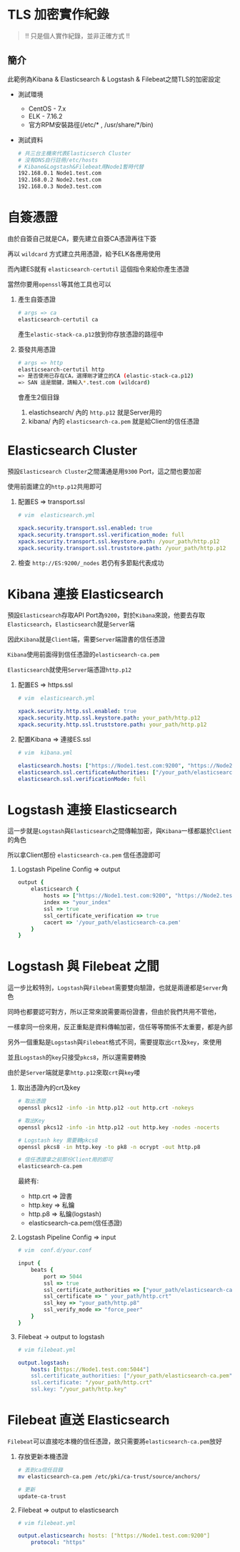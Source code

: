 # TLS 加密實作紀錄
> !! 只是個人實作紀錄，並非正確方式 !!
## 簡介
此範例為Kibana & Elasticsearch & Logstash & Filebeat之間TLS的加密設定


+ 測試環境
    + CentOS - 7.x
    + ELK - 7.16.2
    + 官方RPM安裝路徑(/etc/* , /usr/share/*/bin)

+ 測試資料
    ```sh
    # 共三台主機來代表Elasticserch Cluster
    # 沒有DNS自行註冊/etc/hosts
    # Kibane&Logstash&Filebeat用Node1暫時代替
    192.168.0.1 Node1.test.com
    192.168.0.2 Node2.test.com
    192.168.0.3 Node3.test.com
    ```

# 自簽憑證
由於自簽自己就是CA，要先建立自簽CA憑證再往下簽 

再以 `wildcard` 方式建立共用憑證，給予ELK各應用使用 

而內建ES就有 `elasticsearch-certutil`  這個指令來給你產生憑證 

當然你要用`openssl`等其他工具也可以

1. 產生自簽憑證
    ```sh
    # args => ca
    elasticsearch-certutil ca
    ```
    產生`elastic-stack-ca.p12`放到你存放憑證的路徑中
2. 簽發共用憑證
    ```sh
    # args => http
    elasticsearch-certutil http 
    => 是否使用已存在CA，選擇剛才建立的CA (elastic-stack-ca.p12) 
    => SAN 這是關鍵，請輸入*.test.com (wildcard)
    ```
    會產生2個目錄

    1. elastichsearch/ 內的 `http.p12` 就是Server用的
    2. kibana/ 內的 `elasticsearch-ca.pem` 就是給Client的信任憑證



# Elasticsearch Cluster
預設`Elasticsearch Cluster`之間溝通是用`9300` Port，這之間也要加密

使用前面建立的`http.p12`共用即可

1. 配置ES => transport.ssl
    ```yaml
    # vim  elasticsearch.yml 

    xpack.security.transport.ssl.enabled: true  
    xpack.security.transport.ssl.verification_mode: full  
    xpack.security.transport.ssl.keystore.path: /your_path/http.p12
    xpack.security.transport.ssl.truststore.path: /your_path/http.p12 
    ```

2. 檢查 `http://ES:9200/_nodes` 若仍有多節點代表成功

# Kibana 連接 Elasticsearch
預設`Elasticsearch`存取API Port為`9200`，對於`Kibana`來說，他要去存取`Elasticsearch`，`Elasticsearch`就是`Server`端

因此`Kibana`就是`Client`端，需要`Server`端證書的信任憑證

`Kibana`使用前面得到信任憑證的`elasticsearch-ca.pem `

`Elasticsearch`就使用`Server`端憑證`http.p12`

1. 配置ES => https.ssl
    ```yaml
    # vim  elasticsearch.yml 

    xpack.security.http.ssl.enabled: true  
    xpack.security.http.ssl.keystore.path: your_path/http.p12 
    xpack.security.http.ssl.truststore.path: your_path/http.p12 
    ```
2. 配置Kibana => 連接ES.ssl
    ```yaml
    # vim  kibana.yml

    elasticsearch.hosts: ["https://Node1.test.com:9200", "https://Node2.test.com:9200","https://Node3.test.com:9200"] 
    elasticsearch.ssl.certificateAuthorities: ["/your_path/elasticsearch-ca.pem"] 
    elasticsearch.ssl.verificationMode: full 
    ```
# Logstash 連接 Elasticsearch
這一步就是`Logstash`與`Elasticsearch`之間傳輸加密，與`Kibana`一樣都屬於`Client`的角色

所以拿Client那份 `elasticsearch-ca.pem` 信任憑證即可
1. Logstash Pipeline Config => output
    ```ruby
    output {  
        elasticsearch {  
            hosts => ["https://Node1.test.com:9200", "https://Node2.test.com:9200", "https://Node3.test.com:9200"]  
            index => "your_index"  
            ssl => true  
            ssl_certificate_verification => true  
            cacert => '/your_path/elasticsearch-ca.pem'  
        } 
    } 
    ```

# Logstash 與 Filebeat 之間
這一步比較特別，`Logstash`與`Filebeat`需要雙向驗證，也就是兩邊都是`Server`角色 

同時也都要認可對方，所以正常來說需要兩份證書，但由於我們共用不管他， 

一樣拿同一份來用，反正重點是資料傳輸加密，信任等等關係不太重要，都是內部

另外一個重點是`Logstash`與`Filebeat`格式不同，需要提取出`crt`及`key`，來使用 

並且`Logstash`的`key`只接受`pkcs8`，所以還需要轉換 


由於是`Server`端就是拿`http.p12`來取`crt`與`key`喽

1. 取出憑證內的crt及key
    ```sh
    # 取出憑證 
    openssl pkcs12 -info -in http.p12 -out http.crt -nokeys 

    # 取出Key 
    openssl pkcs12 -info -in http.p12 -out http.key -nodes -nocerts 

    # Logstash key 需要轉pkcs8
    openssl pkcs8 -in http.key -to pk8 -n ocrypt -out http.p8 

    # 信任憑證拿之前那份Client用的即可 
    elasticsearch-ca.pem 
    ```
    最終有:

    + http.crt => 證書
    + http.key => 私鑰
    + http.p8 => 私鑰(logstash)
    + elasticsearch-ca.pem(信任憑證)

2. Logstash Pipeline Config => input
    ```ruby
    # vim  conf.d/your.conf 

    input {  
        beats {  
            port => 5044 
            ssl => true  
            ssl_certificate_authorities => ["your_path/elasticsearch-ca.pem"]  
            ssl_certificate => " your_path/http.crt" 
            ssl_key => "your_path/http.p8" 
            ssl_verify_mode => "force_peer"  
        }  
    } 
    ```
3. Filebeat -> output to logstash
    ```yaml
    # vim filebeat.yml 

    output.logstash: 
        hosts: [https://Node1.test.com:5044"] 
        ssl.certificate_authorities: ["/your_path/elasticsearch-ca.pem"] 
        ssl.certificate: "/your_path/http.crt" 
        ssl.key: "/your_path/http.key" 
    ```

# Filebeat 直送 Elasticsearch
`Filebeat`可以直接吃本機的信任憑證，故只需要將`elasticsearch-ca.pem`放好

1. 存放更新本機憑證
    ```sh
    # 丟到ca信任目錄
    mv elasticsearch-ca.pem /etc/pki/ca-trust/source/anchors/

    # 更新
    update-ca-trust
    ```
2. Filebeat => output to elasticsearch
    ```yaml
    # vim filebeat.yml 

    output.elasticsearch: hosts: ["https://Node1.test.com:9200"]  
        protocol: "https" 
    ```